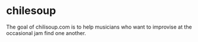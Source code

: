 # chilesoup

The goal of chilisoup.com is to help musicians who want to improvise at the occasional jam find one another.

